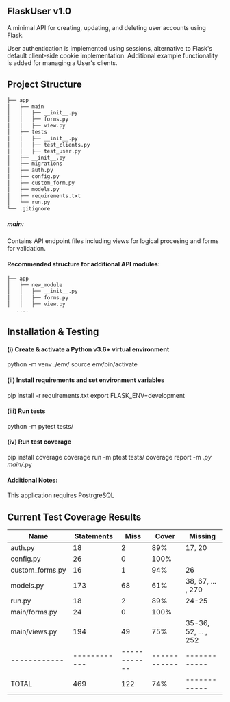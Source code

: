 FlaskUser v1.0
--------------

A minimal API for creating, updating, and deleting user accounts using Flask.

User authentication is implemented using sessions, alternative to Flask's default
client-side cookie implementation. Additional example functionality is added for
managing a User's clients.


Project Structure
-----------------

```bash
├── app
│   ├── main
│   │   ├── __init__.py
│   │   ├── forms.py
│   │   ├── view.py
│   ├── tests
│   │   ├── __init__.py
│   │   ├── test_clients.py
│   │   ├── test_user.py
│   ├── __init__.py
│   ├── migrations
│   ├── auth.py
│   ├── config.py
│   ├── custom_form.py
│   ├── models.py
│   ├── requirements.txt
│   └── run.py
└── .gitignore
```

##### main:
Contains API endpoint files including views for logical procesing and forms for validation.


#### Recommended structure for additional API modules:
```bash
├── app
│   ├── new_module
│   │   ├── __init__.py
│   │   ├── forms.py
│   │   ├── view.py
   ....
```


Installation & Testing
-------------------------

#### (i) Create & activate a Python v3.6+ virtual environment
python -m venv ./env/
source env/bin/activate

#### (ii) Install requirements and set environment variables
pip install -r requirements.txt
export FLASK_ENV=development

#### (iii) Run tests
python -m pytest tests/

#### (iv) Run test coverage
pip install coverage
coverage run -m ptest tests/
coverage report -m *.py main/*.py

#### Additional Notes:
This application requires PostrgreSQL

Current Test Coverage Results
-----------------------------

|  Name | Statements  | Miss  | Cover  | Missing  |
|  ------------  | ------------ | ------------ | ------------ | ------------ |
| auth.py  | 18  | 2  | 89%  | 17, 20  |
| config.py  | 26  | 0  | 100%  |   |
| custom_forms.py  | 16  | 1  | 94%  | 26  |
| models.py  | 173  | 68  | 61%  | 38, 67, ... , 270 |
|  run.py | 18  | 2  | 89%  | 24-25  |
| main/forms.py | 24  | 0  | 100%  |   |
|  main/views.py | 194  | 49  | 75%  | 35-36, 52, ... , 252 |
|  ------------  | ------------ | ------------ | ------------ | ------------ |
|  TOTAL | 469  | 122  | 74%  | ------------ |
